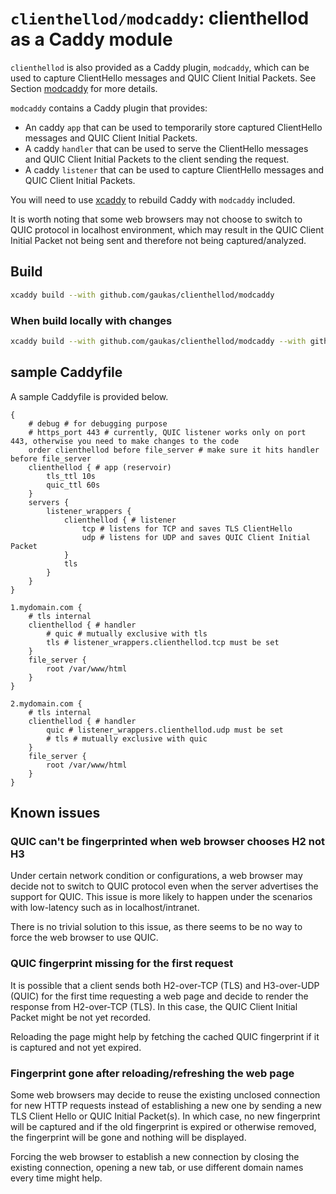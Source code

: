 # `clienthellod/modcaddy`: clienthellod as a Caddy module


`clienthellod` is also provided as a Caddy plugin, `modcaddy`, which can be used to capture ClientHello messages and QUIC Client Initial Packets. See Section [modcaddy](#modcaddy) for more details.

`modcaddy` contains a Caddy plugin that provides:
- An caddy `app` that can be used to temporarily store captured ClientHello messages and QUIC Client Initial Packets. 
- A caddy `handler` that can be used to serve the ClientHello messages and QUIC Client Initial Packets to the client sending the request. 
- A caddy `listener` that can be used to capture ClientHello messages and QUIC Client Initial Packets.

You will need to use [xcaddy](https://github.com/caddyserver/xcaddy) to rebuild Caddy with `modcaddy` included.

It is worth noting that some web browsers may not choose to switch to QUIC protocol in localhost environment, which may result in the QUIC Client Initial Packet not being sent and therefore not being captured/analyzed.

## Build 

```bash
xcaddy build --with github.com/gaukas/clienthellod/modcaddy
```

### When build locally with changes 

```bash
xcaddy build --with github.com/gaukas/clienthellod/modcaddy --with github.com/gaukas/clienthellod/=./
```

## sample Caddyfile

A sample Caddyfile is provided below.

```Caddyfile
{      
    # debug # for debugging purpose
    # https_port 443 # currently, QUIC listener works only on port 443, otherwise you need to make changes to the code
    order clienthellod before file_server # make sure it hits handler before file_server
    clienthellod { # app (reservoir)
        tls_ttl 10s
        quic_ttl 60s
    }
    servers {
        listener_wrappers {
            clienthellod { # listener
                tcp # listens for TCP and saves TLS ClientHello 
                udp # listens for UDP and saves QUIC Client Initial Packet
            }
            tls
        }
    }
}

1.mydomain.com {
    # tls internal
    clienthellod { # handler
        # quic # mutually exclusive with tls
        tls # listener_wrappers.clienthellod.tcp must be set
    }
    file_server {
        root /var/www/html
    }
}

2.mydomain.com {
    # tls internal
    clienthellod { # handler
        quic # listener_wrappers.clienthellod.udp must be set
        # tls # mutually exclusive with quic
    }
    file_server {
        root /var/www/html
    }
}
```

## Known issues

### QUIC can't be fingerprinted when web browser chooses H2 not H3

Under certain network condition or configurations, a web browser may decide not to switch to QUIC protocol even when the server advertises the support for QUIC. This issue is more likely to happen under the scenarios with low-latency such as in localhost/intranet.

There is no trivial solution to this issue, as there seems to be no way to force the web browser to use QUIC.

### QUIC fingerprint missing for the first request

It is possible that a client sends both H2-over-TCP (TLS) and H3-over-UDP (QUIC) for the first time requesting a web page and decide to render the response from H2-over-TCP (TLS). In this case, the QUIC Client Initial Packet might be not yet recorded. 

Reloading the page might help by fetching the cached QUIC fingerprint if it is captured and not yet expired.

### Fingerprint gone after reloading/refreshing the web page

Some web browsers may decide to reuse the existing unclosed connection for new HTTP requests instead of establishing a new one by sending a new TLS Client Hello or QUIC Initial Packet(s). In which case, no new fingerprint will be captured and if the old fingerprint is expired or otherwise removed, the fingerprint will be gone and nothing will be displayed.

Forcing the web browser to establish a new connection by closing the existing connection, opening a new tab, or use different domain names every time might help. 